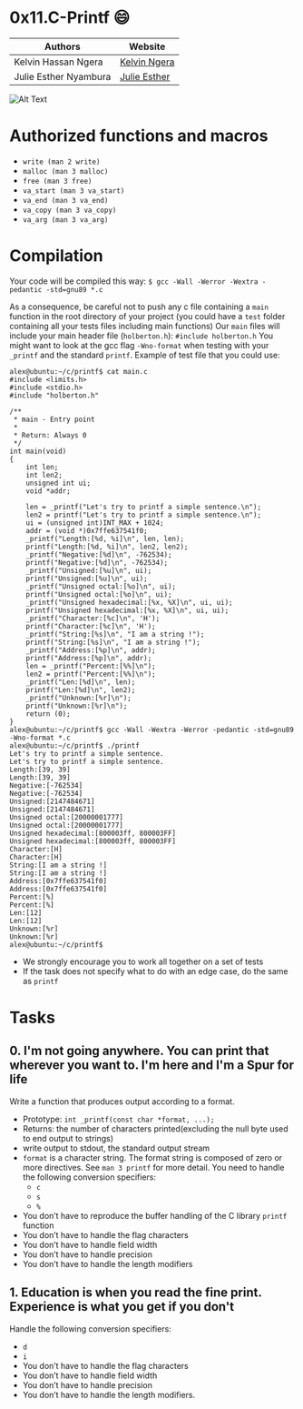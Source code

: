 # 0x11.C-Printf  😄
| Authors     | Website |
| ----------- | ----------- |
| Kelvin Hassan Ngera     | [Kelvin Ngera](https://github.com/kelvinhassan)      |
| Julie Esther Nyambura  | [Julie Esther](https://github.com/julieessie)        |


<!-- ## Author
* [Kelvin Ngera]((https://github.com/kelvinhassan)
* [Julie Esther](https://github.com/julieessie) -->

![Alt Text](https://media.giphy.com/media/vFKqnCdLPNOKc/giphy.gif)

# Authorized functions and macros

* `write (man 2 write)`
* `malloc (man 3 malloc)`
* `free (man 3 free)`
* `va_start (man 3 va_start)`
* `va_end (man 3 va_end)`
* `va_copy (man 3 va_copy)`
* `va_arg (man 3 va_arg)`

# Compilation

Your code will be compiled this way:
`$ gcc -Wall -Werror -Wextra -pedantic -std=gnu89 *.c`

As a consequence, be careful not to push any c file containing a `main` function in the root directory of your project (you could have a `test` folder containing all your tests files including main functions)
Our `main` files will include your main header file (`holberton.h`): `#include holberton.h`
You might want to look at the gcc flag `-Wno-format` when testing with your `_printf` and the standard `printf`. Example of test file that you could use:
```
alex@ubuntu:~/c/printf$ cat main.c 
#include <limits.h>
#include <stdio.h>
#include "holberton.h"

/**
 * main - Entry point
 *
 * Return: Always 0
 */
int main(void)
{
    int len;
    int len2;
    unsigned int ui;
    void *addr;

    len = _printf("Let's try to printf a simple sentence.\n");
    len2 = printf("Let's try to printf a simple sentence.\n");
    ui = (unsigned int)INT_MAX + 1024;
    addr = (void *)0x7ffe637541f0;
    _printf("Length:[%d, %i]\n", len, len);
    printf("Length:[%d, %i]\n", len2, len2);
    _printf("Negative:[%d]\n", -762534);
    printf("Negative:[%d]\n", -762534);
    _printf("Unsigned:[%u]\n", ui);
    printf("Unsigned:[%u]\n", ui);
    _printf("Unsigned octal:[%o]\n", ui);
    printf("Unsigned octal:[%o]\n", ui);
    _printf("Unsigned hexadecimal:[%x, %X]\n", ui, ui);
    printf("Unsigned hexadecimal:[%x, %X]\n", ui, ui);
    _printf("Character:[%c]\n", 'H');
    printf("Character:[%c]\n", 'H');
    _printf("String:[%s]\n", "I am a string !");
    printf("String:[%s]\n", "I am a string !");
    _printf("Address:[%p]\n", addr);
    printf("Address:[%p]\n", addr);
    len = _printf("Percent:[%%]\n");
    len2 = printf("Percent:[%%]\n");
    _printf("Len:[%d]\n", len);
    printf("Len:[%d]\n", len2);
    _printf("Unknown:[%r]\n");
    printf("Unknown:[%r]\n");
    return (0);
}
alex@ubuntu:~/c/printf$ gcc -Wall -Wextra -Werror -pedantic -std=gnu89 -Wno-format *.c
alex@ubuntu:~/c/printf$ ./printf
Let's try to printf a simple sentence.
Let's try to printf a simple sentence.
Length:[39, 39]
Length:[39, 39]
Negative:[-762534]
Negative:[-762534]
Unsigned:[2147484671]
Unsigned:[2147484671]
Unsigned octal:[20000001777]
Unsigned octal:[20000001777]
Unsigned hexadecimal:[800003ff, 800003FF]
Unsigned hexadecimal:[800003ff, 800003FF]
Character:[H]
Character:[H]
String:[I am a string !]
String:[I am a string !]
Address:[0x7ffe637541f0]
Address:[0x7ffe637541f0]
Percent:[%]
Percent:[%]
Len:[12]
Len:[12]
Unknown:[%r]
Unknown:[%r]
alex@ubuntu:~/c/printf$
```
* We strongly encourage you to work all together on a set of tests
* If the task does not specify what to do with an edge case, do the same as `printf`

# Tasks
## 0. I'm not going anywhere. You can print that wherever you want to. I'm here and I'm a Spur for life 

 Write a function that produces output according to a format.
* Prototype: `int _printf(const char *format, ...);`
* Returns: the number of characters printed(excluding the null byte used to end output to strings)
* write output to stdout, the standard output stream
* `format` is a character string. The format string is composed of zero or more directives. See `man 3 printf` for more detail. You need to handle the following conversion specifiers:
    * `c`
    * `s`
    * `%`
* You don’t have to reproduce the buffer handling of the C library `printf` function
* You don’t have to handle the flag characters
* You don’t have to handle field width
* You don’t have to handle precision
* You don’t have to handle the length modifiers

## 1. Education is when you read the fine print. Experience is what you get if you don't
Handle the following conversion specifiers:
* `d`
* `i`
* You don’t have to handle the flag characters
* You don’t have to handle field width
* You don’t have to handle precision
* You don’t have to handle the length modifiers.
